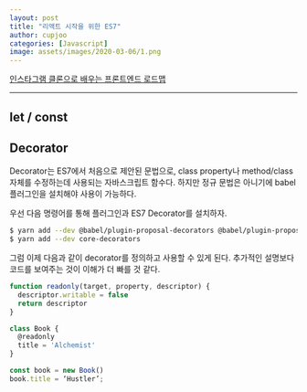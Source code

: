 ```yaml
---
layout: post
title: "리액트 시작을 위한 ES7"
author: cupjoo
categories: [Javascript]
image: assets/images/2020-03-06/1.png
---
```


[인스타그램 클론으로 배우는 프론트엔드 로드맵](https://cupjoo.github.io/인스타그램-클론으로-배우는-프론트엔드-로드맵)

---

## let / const


## Decorator

Decorator는 ES7에서 처음으로 제안된 문법으로, class property나 method/class 자체를 수정하는데 사용되는 자바스크립트 함수다. 하지만 정규 문법은 아니기에 babel 플러그인을 설치해야 사용이 가능하다.

우선 다음 명령어를 통해 플러그인과 ES7 Decorator를 설치하자.

```bash
$ yarn add --dev @babel/plugin-proposal-decorators @babel/plugin-proposal-class-properties
$ yarn add --dev core-decorators
```

그럼 이제 다음과 같이 decorator를 정의하고 사용할 수 있게 된다. 추가적인 설명보다 코드를 보여주는 것이 이해가 더 빠를 것 같다.

```javascript
function readonly(target, property, descriptor) {  
  descriptor.writable = false
  return descriptor
}

class Book {  
  @readonly
  title = 'Alchemist'
}

const book = new Book()  
book.title = ‘Hustler’;
```
